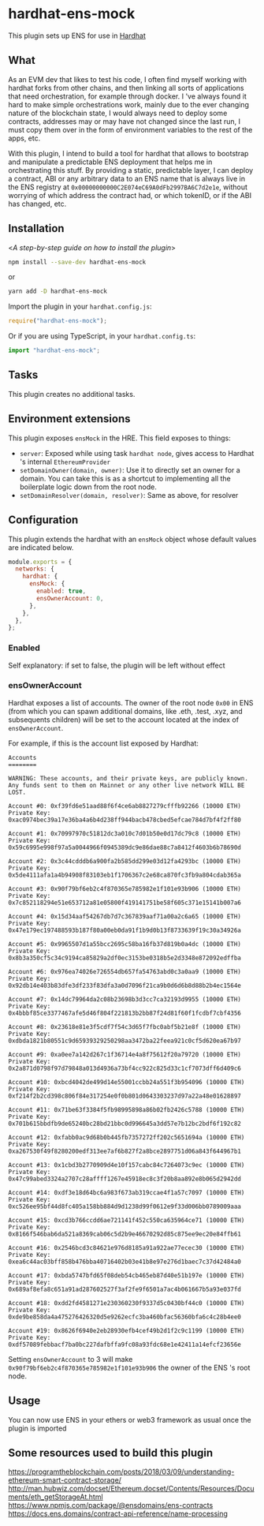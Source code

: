 # hardhat-ens-mock

This plugin sets up ENS for use in [Hardhat](https://hardhat.org)

## What

As an EVM dev that likes to test his code, I often find myself working with hardhat forks from other chains, and then linking all sorts of applications that need orchestration, for example through docker. I 've always found it hard to make simple orchestrations work, mainly due to the ever changing nature of the blockchain state, I would always need to deploy some contracts, addresses may or may have not changed since the last run, I must copy them over in the form of environment variables to the rest of the apps, etc.

With this plugin, I intend to build a tool for hardhat that allows to bootstrap and manipulate a predictable ENS deployment that helps me in orchestrating this stuff. By providing a static, predictable layer, I can deploy a contract, ABI or any arbitrary data to an ENS name that is always live in the ENS registry at `0x00000000000C2E074eC69A0dFb2997BA6C7d2e1e`, without worrying of which address the contract had, or which tokenID, or if the ABI has changed, etc.

## Installation

<_A step-by-step guide on how to install the plugin_>

```bash
npm install --save-dev hardhat-ens-mock
```

or

```bash
yarn add -D hardhat-ens-mock
```

Import the plugin in your `hardhat.config.js`:

```js
require("hardhat-ens-mock");
```

Or if you are using TypeScript, in your `hardhat.config.ts`:

```ts
import "hardhat-ens-mock";
```

## Tasks

This plugin creates no additional tasks.

## Environment extensions

This plugin exposes `ensMock` in the HRE. This field exposes to things:

- `server`: Exposed while using task `hardhat node`, gives access to Hardhat 's internal `EthereumProvider`
- `setDomainOwner(domain, owner)`: Use it to directly set an owner for a domain. You can take this is as a shortcut to implementing all the boilerplate logic down from the root node.
- `setDomainResolver(domain, resolver)`: Same as above, for resolver

## Configuration

This plugin extends the hardhat with an `ensMock` object whose default values are indicated below.

```js
module.exports = {
  networks: {
    hardhat: {
      ensMock: {
        enabled: true,
        ensOwnerAccount: 0,
      },
    },
  },
};
```

### Enabled

Self explanatory: if set to false, the plugin will be left without effect

### ensOwnerAccount

Hardhat exposes a list of accounts. The owner of the root node `0x00` in ENS (from which you can spawn additional domains, like .eth, .test, .xyz, and subsequents children) will be set to the account located at the index of `ensOwnerAccount`.

For example, if this is the account list exposed by Hardhat:

```
Accounts
========

WARNING: These accounts, and their private keys, are publicly known.
Any funds sent to them on Mainnet or any other live network WILL BE LOST.

Account #0: 0xf39fd6e51aad88f6f4ce6ab8827279cfffb92266 (10000 ETH)
Private Key: 0xac0974bec39a17e36ba4a6b4d238ff944bacb478cbed5efcae784d7bf4f2ff80

Account #1: 0x70997970c51812dc3a010c7d01b50e0d17dc79c8 (10000 ETH)
Private Key: 0x59c6995e998f97a5a0044966f0945389dc9e86dae88c7a8412f4603b6b78690d

Account #2: 0x3c44cdddb6a900fa2b585dd299e03d12fa4293bc (10000 ETH)
Private Key: 0x5de4111afa1a4b94908f83103eb1f1706367c2e68ca870fc3fb9a804cdab365a

Account #3: 0x90f79bf6eb2c4f870365e785982e1f101e93b906 (10000 ETH)
Private Key: 0x7c852118294e51e653712a81e05800f419141751be58f605c371e15141b007a6

Account #4: 0x15d34aaf54267db7d7c367839aaf71a00a2c6a65 (10000 ETH)
Private Key: 0x47e179ec197488593b187f80a00eb0da91f1b9d0b13f8733639f19c30a34926a

Account #5: 0x9965507d1a55bcc2695c58ba16fb37d819b0a4dc (10000 ETH)
Private Key: 0x8b3a350cf5c34c9194ca85829a2df0ec3153be0318b5e2d3348e872092edffba

Account #6: 0x976ea74026e726554db657fa54763abd0c3a0aa9 (10000 ETH)
Private Key: 0x92db14e403b83dfe3df233f83dfa3a0d7096f21ca9b0d6d6b8d88b2b4ec1564e

Account #7: 0x14dc79964da2c08b23698b3d3cc7ca32193d9955 (10000 ETH)
Private Key: 0x4bbbf85ce3377467afe5d46f804f221813b2bb87f24d81f60f1fcdbf7cbf4356

Account #8: 0x23618e81e3f5cdf7f54c3d65f7fbc0abf5b21e8f (10000 ETH)
Private Key: 0xdbda1821b80551c9d65939329250298aa3472ba22feea921c0cf5d620ea67b97

Account #9: 0xa0ee7a142d267c1f36714e4a8f75612f20a79720 (10000 ETH)
Private Key: 0x2a871d0798f97d79848a013d4936a73bf4cc922c825d33c1cf7073dff6d409c6

Account #10: 0xbcd4042de499d14e55001ccbb24a551f3b954096 (10000 ETH)
Private Key: 0xf214f2b2cd398c806f84e317254e0f0b801d0643303237d97a22a48e01628897

Account #11: 0x71be63f3384f5fb98995898a86b02fb2426c5788 (10000 ETH)
Private Key: 0x701b615bbdfb9de65240bc28bd21bbc0d996645a3dd57e7b12bc2bdf6f192c82

Account #12: 0xfabb0ac9d68b0b445fb7357272ff202c5651694a (10000 ETH)
Private Key: 0xa267530f49f8280200edf313ee7af6b827f2a8bce2897751d06a843f644967b1

Account #13: 0x1cbd3b2770909d4e10f157cabc84c7264073c9ec (10000 ETH)
Private Key: 0x47c99abed3324a2707c28affff1267e45918ec8c3f20b8aa892e8b065d2942dd

Account #14: 0xdf3e18d64bc6a983f673ab319ccae4f1a57c7097 (10000 ETH)
Private Key: 0xc526ee95bf44d8fc405a158bb884d9d1238d99f0612e9f33d006bb0789009aaa

Account #15: 0xcd3b766ccdd6ae721141f452c550ca635964ce71 (10000 ETH)
Private Key: 0x8166f546bab6da521a8369cab06c5d2b9e46670292d85c875ee9ec20e84ffb61

Account #16: 0x2546bcd3c84621e976d8185a91a922ae77ecec30 (10000 ETH)
Private Key: 0xea6c44ac03bff858b476bba40716402b03e41b8e97e276d1baec7c37d42484a0

Account #17: 0xbda5747bfd65f08deb54cb465eb87d40e51b197e (10000 ETH)
Private Key: 0x689af8efa8c651a91ad287602527f3af2fe9f6501a7ac4b061667b5a93e037fd

Account #18: 0xdd2fd4581271e230360230f9337d5c0430bf44c0 (10000 ETH)
Private Key: 0xde9be858da4a475276426320d5e9262ecfc3ba460bfac56360bfa6c4c28b4ee0

Account #19: 0x8626f6940e2eb28930efb4cef49b2d1f2c9c1199 (10000 ETH)
Private Key: 0xdf57089febbacf7ba0bc227dafbffa9fc08a93fdc68e1e42411a14efcf23656e
```

Setting `ensOwnerAccount` to 3 will make `0x90f79bf6eb2c4f870365e785982e1f101e93b906` the owner of the ENS 's root node.

## Usage

You can now use ENS in your ethers or web3 framework as usual once the plugin is imported

## Some resources used to build this plugin

https://programtheblockchain.com/posts/2018/03/09/understanding-ethereum-smart-contract-storage/
http://man.hubwiz.com/docset/Ethereum.docset/Contents/Resources/Documents/eth_getStorageAt.html
https://www.npmjs.com/package/@ensdomains/ens-contracts
https://docs.ens.domains/contract-api-reference/name-processing
